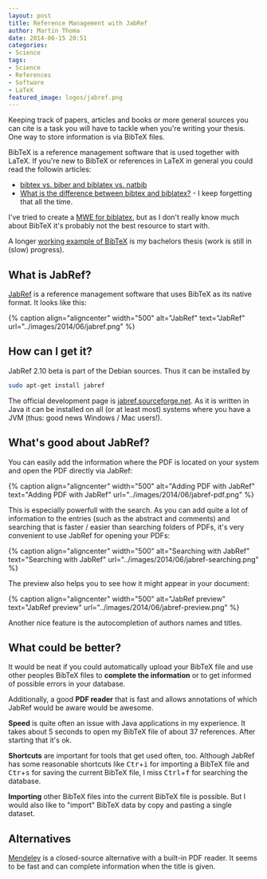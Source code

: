 ```yaml
---
layout: post
title: Reference Management with JabRef
author: Martin Thoma
date: 2014-06-15 20:51
categories:
- Science
tags:
- Science
- References
- Software
- LaTeX
featured_image: logos/jabref.png
---
```


Keeping track of papers, articles and books or more general sources you can
cite is a task you will have to tackle when you're writing your thesis. One
way to store information is via BibTeX files.

BibTeX is a reference management software that is used together with LaTeX.
If you're new to BibTeX or references in LaTeX in general you could read the
followin articles:

* [bibtex vs. biber and biblatex vs. natbib](http://tex.stackexchange.com/q/25701/5645)
* [What is the difference between bibtex and biblatex?](http://tex.stackexchange.com/q/8411/5645) - I keep forgetting that all the time.

I've tried to create a [MWE for biblatex](https://github.com/MartinThoma/LaTeX-examples/tree/master/documents/biblatex-mwe), but as I don't really know much about BibTeX it's probably not
the best resource to start with.

A longer [working example of BibTeX](https://github.com/MartinThoma/write-math/tree/master/bachelor-arbeit)
is my bachelors thesis (work is still in (slow) progress).

## What is JabRef?

[JabRef](https://en.wikipedia.org/wiki/JabRef) is a reference management
software that uses BibTeX as its native format. It looks like this:

{% caption align="aligncenter" width="500" alt="JabRef" text="JabRef" url="../images/2014/06/jabref.png" %}

## How can I get it?

JabRef 2.10 beta is part of the Debian sources. Thus it can be installed by

```bash
sudo apt-get install jabref
```

The official development page is [jabref.sourceforge.net](http://jabref.sourceforge.net/).
As it is written in Java it can be installed on all (or at least most) systems
where you have a JVM (thus: good news Windows / Mac users!).

## What's good about JabRef?

You can easily add the information where the PDF is located on your system and
open the PDF directly via JabRef:

{% caption align="aligncenter" width="500" alt="Adding PDF with JabRef" text="Adding PDF with JabRef" url="../images/2014/06/jabref-pdf.png" %}

This is especially powerfull with the search. As you can add quite a lot of
information to the entries (such as the abstract and comments) and searching
that is faster / easier than searching folders of PDFs, it's very convenient
to use JabRef for opening your PDFs:

{% caption align="aligncenter" width="500" alt="Searching with JabRef" text="Searching with JabRef" url="../images/2014/06/jabref-searching.png" %}

The preview also helps you to see how it might appear in your document:

{% caption align="aligncenter" width="500" alt="JabRef preview" text="JabRef preview" url="../images/2014/06/jabref-preview.png" %}

Another nice feature is the autocompletion of authors names and titles.

## What could be better?

It would be neat if you could automatically upload your BibTeX file and use
other peoples BibTeX files to **complete the information** or to get informed of
possible errors in your database.

Additionally, a good **PDF reader** that is fast and allows annotations of which
JabRef would be aware would be awesome.

**Speed** is quite often an issue with Java applications in my experience.
It takes about 5 seconds to open my BibTeX file of about 37 references. After
starting that it's ok.

**Shortcuts** are important for tools that get used often, too. Although
JabRef has some reasonable shortcuts like <kbd>Ctr</kbd>+<kbd>i</kbd> for
importing a BibTeX file and <kbd>Ctr</kbd>+<kbd>s</kbd> for saving the current
BibTeX file, I miss <kbd>Ctrl</kbd>+<kbd>f</kbd> for searching the database.

**Importing** other BibTeX files into the current BibTeX file is possible. But
I would also like to "import" BibTeX data by copy and pasting a single dataset.

## Alternatives

[Mendeley](https://en.wikipedia.org/wiki/Mendeley) is a closed-source alternative
with a built-in PDF reader. It seems to be fast and can complete information
when the title is given.